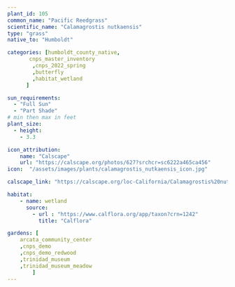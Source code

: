 ```yaml
---
plant_id: 105 
common_name: "Pacific Reedgrass"
scientific_name: "Calamagrostis nutkaensis"
type: "grass"
native_to: "Humboldt"

categories: [humboldt_county_native,
       cnps_master_inventory
        ,cnps_2022_spring
        ,butterfly
        ,habitat_wetland
      ]

sun_requirements:
  - "Full Sun"
  - "Part Shade"
# min then max in feet
plant_size:
  - height: 
    - 3.3

icon_attribution: 
    name: "Calscape"
    url: "https://calscape.org/photos/627?srchcr=sc6222a465ca456"
icon:  "/assets/images/plants/calamagrostis_nutkaensis_icon.jpg"

calscape_link: "https://calscape.org/loc-California/Calamagrostis%20nutkaensis(%20)" 

habitat: 
    - name: wetland
      source: 
        - url : "https://www.calflora.org/app/taxon?crn=1242"
          title: "Calflora"

gardens: [
    arcata_community_center
    ,cnps_demo
    ,cnps_demo_redwood
    ,trinidad_museum
    ,trinidad_museum_meadow
        ]
---
```



